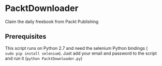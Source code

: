# PacktDownloader
Claim the daily freebook from Packt Publishing

## Prerequisites
This script runs on Python 2.7 and need the selenium Python bindings ( `sudo pip install selenium`). Just add your email and password to the script and run it (`python PacktDownloader.py`)
